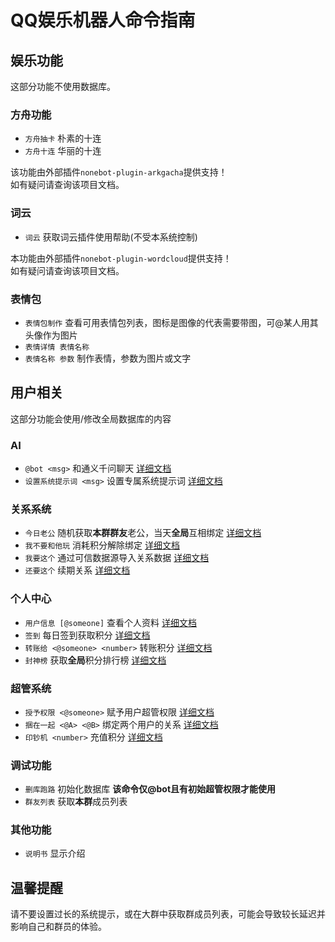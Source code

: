 <!--
 Copyright (C) 2024 originalFactor
 
 This file is part of QwenBotQ.
 
 QwenBotQ is free software: you can redistribute it and/or modify
 it under the terms of the GNU General Public License as published by
 the Free Software Foundation, either version 3 of the License, or
 (at your option) any later version.
 
 QwenBotQ is distributed in the hope that it will be useful,
 but WITHOUT ANY WARRANTY; without even the implied warranty of
 MERCHANTABILITY or FITNESS FOR A PARTICULAR PURPOSE.  See the
 GNU General Public License for more details.
 
 You should have received a copy of the GNU General Public License
 along with QwenBotQ.  If not, see <https://www.gnu.org/licenses/>.
-->

# QQ娱乐机器人命令指南

## 娱乐功能

这部分功能不使用数据库。

### 方舟功能

- `方舟抽卡` 朴素的十连
- `方舟十连` 华丽的十连

该功能由外部插件`nonebot-plugin-arkgacha`提供支持！  
如有疑问请查询该项目文档。

### 词云

- `词云` 获取词云插件使用帮助(不受本系统控制)

本功能由外部插件`nonebot-plugin-wordcloud`提供支持！  
如有疑问请查询该项目文档。

### 表情包

- `表情包制作` 查看可用表情包列表，图标是图像的代表需要带图，可@某人用其头像作为图片
- `表情详情 表情名称`
- `表情名称 参数` 制作表情，参数为图片或文字

## 用户相关

这部分功能会使用/修改全局数据库的内容

### AI

- `@bot <msg>` 和通义千问聊天   [详细文档](llm)
- `设置系统提示词 <msg>` 设置专属系统提示词    [详细文档](prompt)

### 关系系统

- `今日老公` 随机获取**本群群友**老公，当天**全局**互相绑定  [详细文档](wife)
- `我不要和他玩` 消耗积分解除绑定     [详细文档](refresh)
- `我要这个` 通过可信数据源导入关系数据    [详细文档](fork)
- `还要这个` 续期关系     [详细文档](renew)

### 个人中心
- `用户信息 [@someone]` 查看个人资料     [详细文档](info)
- `签到` 每日签到获取积分    [详细文档](sign)
- `转账给 <@someone> <number>` 转账积分    [详细文档](transfer) 
- `封神榜` 获取**全局**积分排行榜    [详细文档](rank)

### 超管系统

- `授予权限 <@someone>` 赋予用户超管权限  [详细文档](grant)
- `捆在一起 <@A> <@B>` 绑定两个用户的关系  [详细文档](bind)
- `印钞机 <number>` 充值积分   [详细文档](charge)

### 调试功能

- `删库跑路` 初始化数据库 **该命令仅@bot且有初始超管权限才能使用**
- `群友列表` 获取**本群**成员列表

### 其他功能

- `说明书` 显示介绍

## 温馨提醒

请不要设置过长的系统提示，或在大群中获取群成员列表，可能会导致较长延迟并影响自己和群员的体验。
